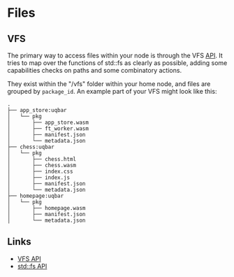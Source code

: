 # Files

## VFS

The primary way to access files within your node is through the VFS [API](./apis/vfs.md).
It tries to map over the functions of std::fs as clearly as possible, adding some capabilities checks on paths and some combinatory actions.

They exist within the "/vfs" folder within your home node, and files are grouped by `package_id`.
An example part of your VFS might look like this:

```
.
├── app_store:uqbar
│   └── pkg
│       ├── app_store.wasm
│       ├── ft_worker.wasm
│       ├── manifest.json
│       └── metadata.json
├── chess:uqbar
│   └── pkg
│       ├── chess.html
│       ├── chess.wasm
│       ├── index.css
│       ├── index.js
│       ├── manifest.json
│       └── metadata.json
├── homepage:uqbar
│   └── pkg
│       ├── homepage.wasm
│       ├── manifest.json
│       └── metadata.json
```

## Links

- [VFS API](./apis/vfs.md)
- [std::fs API](https://doc.rust-lang.org/std/fs/index.html)
